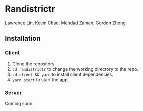 # Randistrictr

Lawrence Lin, Kevin Chao, Mehdad Zaman, Gordon Zhong

## Installation

### Client
1. Clone the repository.
2. `cd randistrictr` to change the working directory to the repo.
3. `cd client && yarn` to install client dependencies.
4. `yarn start` to start the app.

### Server
Coming soon
